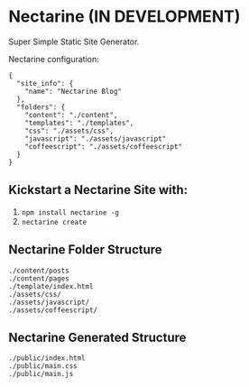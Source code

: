 # Nectarine (IN DEVELOPMENT)
Super Simple Static Site Generator.

Nectarine configuration:

````
{
  "site_info": {
    "name": "Nectarine Blog"
  },
  "folders": {
    "content": "./content",
    "templates": "./templates",
    "css": "./assets/css",
    "javascript": "./assets/javascript"
    "coffeescript": "./assets/coffeescript"
  }
}
````

## Kickstart a Nectarine Site with:

1. `npm install nectarine -g`
2. `nectarine create`

## Nectarine Folder Structure

````
./content/posts
./content/pages
./template/index.html
./assets/css/
./assets/javascript/
./assets/coffeescript/
````

## Nectarine Generated Structure

````
./public/index.html
./public/main.css
./public/main.js
````
